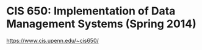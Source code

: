 # CIS 650: Implementation of Data Management Systems (Spring 2014)


https://www.cis.upenn.edu/~cis650/
